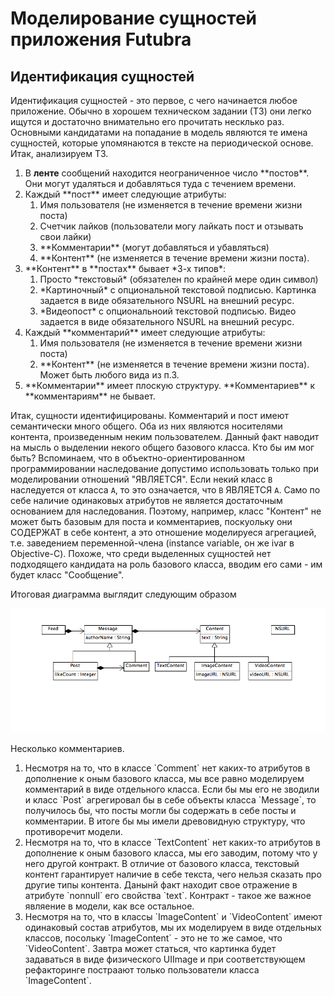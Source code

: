 Моделирование сущностей приложения Futubra
==========================================

## Идентификация сущностей

Идентификация сущностей - это первое, с чего начинается любое приложение. Обычно в
хорошем техническом задании (ТЗ) они легко ищутся и достаточно внимательно его прочитать
несклько раз. Основными кандидатами на попадание в модель являются те имена сущностей,
которые упомянаются в тексте на периодической основе. Итак, анализируем ТЗ.

<ol>
  <li>В <b>ленте</b> сообщений находится неограниченное число **постов**. Они могут удаляться и добавляться туда с течением времени.</li>
  <li>Каждый **пост** имеет следующие атрибуты:
    <ol>
      <li>Имя пользователя (не изменяется в течение времени жизни поста)</li>
      <li>Счетчик лайков (пользователи могу лайкать пост и отзывать свои лайки)</li>
      <li>**Комментарии** (могут добавляться и убавляться)</li>
      <li>**Контент** (не изменяется в течение времени жизни поста).</li>
    </ol>
  </li>
  <li>**Контент** в **постах** бывает *3-х типов*:
    <ol>
      <li>Просто *текстовый* (обязателен по крайней мере один символ)</li>
      <li>*Картиночный* с опциональной текстовой подписью. Картинка задается в виде обязательного NSURL на внешний ресурс.</li>
      <li>*Видеопост* с опциональноий текстовой подписью. Видео задается в виде обязательного NSURL на внешний ресурс.</li>
    </ol>
  </li>
  <li>Каждый **комментарий** имеет следующие атрибуты:
    <ol>
      <li>Имя пользователя (не изменяется в течение времени жизни поста)</li>
      <li>**Контент** (не изменяется в течение времени жизни поста). Может быть любого вида из п.3.</li>
    </ol>
  </li>
  <li>**Комментарии** имеет плоскую структуру. **Комментариев** к **комментариям** не бывает.</li>
</ol>

Итак, сущности идентифицированы. Комментарий и пост имеют семантически много общего. Оба из них
являются носителями контента, произведенным неким пользователем. Данный факт наводит на мысль
о выделении некого общего базового класса. Кто бы им мог быть? Вспоминаем, что в объектно-ориентированном
программировании наследование допустимо использовать только при моделировании отношений "ЯВЛЯЕТСЯ".
Если некий класс `B` наследуется от класса `A`, то это означается, что `B` ЯВЛЯЕТСЯ `A`. Само
по себе наличие одинаковых атрибутов не является достаточным основанием для наследования. Поэтому,
например, класс "Контент" не может быть базовым для поста и комментариев, поскуольку они СОДЕРЖАТ
в себе контент, а это отношение моделируеся агрегацией, т.е. заведением переменной-члена (instance
variable, он же ivar в Objective-C). Похоже, что среди выделенных сущностей нет подходящего кандидата
на роль базового класса, вводим его сами - им будет класс "Сообщение".

Итоговая диаграмма выглядит следующим образом

![Futubra Entities](Documentation/futubra_entities.png)

Несколько комментариев.

<ol>
  <li>Несмотря на то, что в классе `Comment` нет каких-то атрибутов в дополнение к оным базового класса,
  мы все равно моделируем комментарий в виде отдельного класса. Если бы мы его не зводили и класс `Post`
  агрегировал бы в себе объекты класса `Message`, то получилось бы, что посты могли бы содержать в себе
  посты и комментарии. В итоге бы мы имели древовидную структуру, что противоречит модели.</li>
  <li>Несмотря на то, что в классе `TextContent` нет каких-то атрибутов в дополнение к оным базового класса,
  мы его заводим, потому что у него другой контракт. В отличие от базового класса, текстовый контент
  гарантирует наличие в себе текста, чего нельзя сказать про другие типы контента. Данынй факт находит свое
  отражение в атрибуте `nonnull` его свойства `text`. Контракт - такое же важное являение в модели, как все
  остальное.</li>
  <li>Несмотря на то, что в классы `ImageContent` и `VideoContent` имеют одинаковый состав атрибутов,
  мы их моделируем в виде отдельных классов, посольку `ImageContent` - это не то же самое, что `VideoContent`.
  Завтра может статься, что картинка будет задаваться в виде физического UIImage и при соответствующем
  рефакторинге постраают только пользователи класса `ImageContent`.</li>
</ol>
